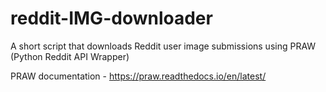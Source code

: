 # reddit-IMG-downloader
A short script that downloads Reddit user image submissions using PRAW (Python Reddit API Wrapper)

PRAW documentation - https://praw.readthedocs.io/en/latest/
